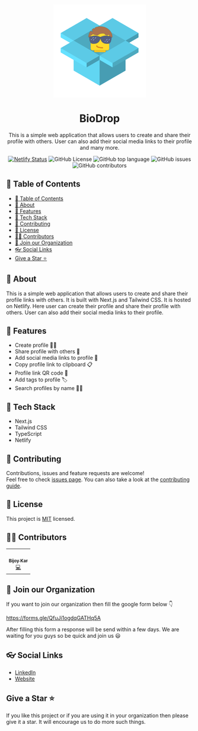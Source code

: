 <div align="center">
<img src="./media/bio-drop.png" align="center" width="250px" alt="bio-drop logo">
</div>

<h1 align="center"> BioDrop </h1>
<p align="center">
    This is a simple web application that allows users to create and share their profile with others. User can also add their social media links to their profile and many more.
</p>

<div align="center">

[![Netlify Status](https://api.netlify.com/api/v1/badges/b26d588e-934b-464c-868b-0f289cfa4756/deploy-status)](https://app.netlify.com/sites/bio-drop/deploys)
![GitHub License](https://img.shields.io/github/license/TechStarHub/bio-drop?logo=googledocs&logoColor=%23ffffff&color=%23C21292)
![GitHub top language](https://img.shields.io/github/languages/top/TechStarHub/bio-drop?logo=typescript&logoColor=%23ffffff)
![GitHub issues](https://img.shields.io/github/issues/TechStarHub/bio-drop?color=%237071E8)
![GitHub contributors](https://img.shields.io/github/contributors/TechStarHub/bio-drop?color=%232D9596)

</div>

## 📌 Table of Contents

- [📌 Table of Contents](#-table-of-contents)
- [📝 About](#-about)
- [🎇 Features](#-features)
- [🤿 Tech Stack](#-tech-stack)
- [🤝 Contributing](#-contributing)
- [📜 License](#-license)
- [👨‍💻 Contributors](#-contributors)
- [🏫 Join our Organization](#-join-our-organization)
- [👓 Social Links](#-social-links)
- [Give a Star ⭐️](#give-a-star-️)

## 📝 About

This is a simple web application that allows users to create and share their profile links with others. It is built with Next.js and Tailwind CSS. It is hosted on Netlify. Here user can create their profile and share their profile with others. User can also add their social media links to their profile.

## 🎇 Features

- Create profile 🧙‍♂️
- Share profile with others 🤝
- Add social media links to profile 📱
- Copy profile link to clipboard 📋
- Profile link QR code 📲
- Add tags to profile 🏷️
- Search profiles by name 🕵️‍♂️

## 🤿 Tech Stack

- Next.js
- Tailwind CSS
- TypeScript
- Netlify

## 🤝 Contributing

Contributions, issues and feature requests are welcome!<br />Feel free to check [issues page](https://github.com/TechStarHub/bio-drop/issues). You can also take a look at the [contributing guide](./CONTRIBUTING.md).

## 📜 License

This project is [MIT](./LICENSE) licensed.

## 👨‍💻 Contributors

<table>
  <tr>
    <td align="center"><a href=""><img src="https://avatars.githubusercontent.com/u/85790967?v=4" width="100px;" alt=""/><br /><sub><b>Bijoy Kar</b></sub></a><br /><a href="" title="Code">💻</a></td>
    </tr>
</table>

## 🏫 Join our Organization

If you want to join our organization then fill the google form below 👇

https://forms.gle/QfuJi1ogdqGATHq5A

After filling this form a response will be send within a few days.
We are waiting for you guys so be quick and join us 😃

## 👓 Social Links

- [LinkedIn](https://www.linkedin.com/company/techstarhub)
- [Website](https://techstarhubweb.netlify.app/)

## Give a Star ⭐️

If you like this project or if you are using it in your organization then please give it a star. It will encourage us to do more such things.
